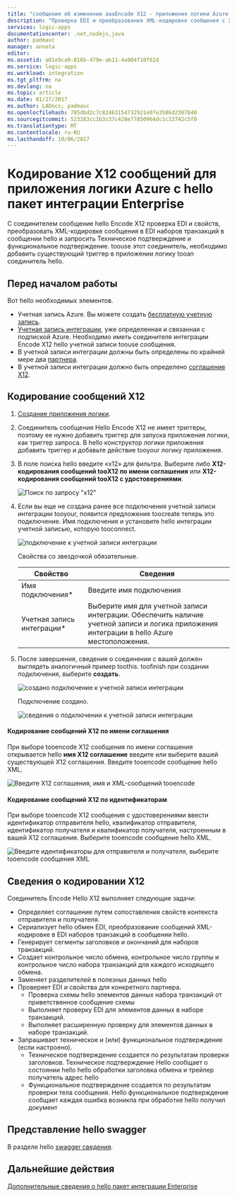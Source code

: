 ```yaml
---
title: "сообщения об изменении aaaEncode X12 - приложения логики Azure | Документы Microsoft"
description: "Проверка EDI и преобразования XML-кодировке сообщения с X12 сообщений кодировщика в hello пакет интеграции Enterprise для логики приложений Azure"
services: logic-apps
documentationcenter: .net,nodejs,java
author: padmavc
manager: anneta
editor: 
ms.assetid: a01e9ca9-816b-479e-ab11-4a984f10f62d
ms.service: logic-apps
ms.workload: integration
ms.tgt_pltfrm: na
ms.devlang: na
ms.topic: article
ms.date: 01/27/2017
ms.author: LADocs; padmavc
ms.openlocfilehash: 785dbd2c7c82463154732921e07e3586d2307840
ms.sourcegitcommit: 523283cc1b3c37c428e77850964dc1c33742c5f0
ms.translationtype: MT
ms.contentlocale: ru-RU
ms.lasthandoff: 10/06/2017
---
```

# <a name="encode-x12-messages-for-azure-logic-apps-with-hello-enterprise-integration-pack"></a>Кодирование X12 сообщений для приложения логики Azure с hello пакет интеграции Enterprise

С соединителем сообщение hello Encode X12 проверка EDI и свойств, преобразовать XML-кодировке сообщения в EDI наборов транзакций в сообщении hello и запросить Техническое подтверждение и функциональное подтверждение.
toouse этот соединитель, необходимо добавить существующий триггер в приложении логику tooan соединитель hello.

## <a name="before-you-start"></a>Перед началом работы

Вот hello необходимых элементов.

* Учетная запись Azure. Вы можете создать [бесплатную учетную запись](https://azure.microsoft.com/free).
* [Учетная запись интеграции](logic-apps-enterprise-integration-create-integration-account.md), уже определенная и связанная с подпиской Azure. Необходимо иметь соединителя интеграции Encode X12 hello учетной записи toouse сообщения.
* В учетной записи интеграции должны быть определены по крайней мере два [партнера](logic-apps-enterprise-integration-partners.md).
* В учетной записи интеграции должно быть определено [соглашение X12](logic-apps-enterprise-integration-x12.md).

## <a name="encode-x12-messages"></a>Кодирование сообщений X12

1. [Создание приложения логики](logic-apps-create-a-logic-app.md).

2. Соединитель сообщения Hello Encode X12 не имеет триггеры, поэтому ее нужно добавить триггер для запуска приложения логики, как триггер запроса. В hello конструктор логики приложения добавить триггер и добавьте действие tooyour логику приложения.

3.  В поле поиска hello введите «x12» для фильтра. Выберите либо **X12-кодирования сообщений tooX12 по имени соглашения** или **X12-кодирования сообщений tooX12 с удостоверениями**.
   
    ![Поиск по запросу "x12"](./media/logic-apps-enterprise-integration-x12-encode/x12decodeimage1.png) 

3. Если вы еще не создана ранее все подключения учетной записи интеграции tooyour, появится предложение toocreate теперь это подключение. Имя подключения и установите hello интеграции учетной записью, которую tooconnect. 
   
    ![подключение к учетной записи интеграции](./media/logic-apps-enterprise-integration-x12-encode/x12encodeimage1.png)

    Свойства со звездочкой обязательные.

    | Свойство | Сведения |
    | --- | --- |
    | Имя подключения* |Введите имя подключения |
    | Учетная запись интеграции* |Выберите имя для учетной записи интеграции. Обеспечить наличие учетной записи и логика приложения интеграции в hello Azure местоположения. |

5.  После завершения, сведения о соединении с вашей должен выглядеть аналогичный пример toothis. toofinish при создании подключения, выберите **создать**.

    ![создано подключение к учетной записи интеграции](./media/logic-apps-enterprise-integration-x12-encode/x12encodeimage2.png)

    Подключение создано.

    ![сведения о подключении к учетной записи интеграции](./media/logic-apps-enterprise-integration-x12-encode/x12encodeimage3.png) 

#### <a name="encode-x12-messages-by-agreement-name"></a>Кодирование сообщений X12 по имени соглашения

При выборе tooencode X12 сообщения по имени соглашения открывается hello **имя X12 соглашение** введите или выберите вашей существующей X12 соглашения. Введите tooencode сообщение hello XML.

![Введите X12 соглашения, имя и XML-сообщений tooencode](./media/logic-apps-enterprise-integration-x12-encode/x12encodeimage4.png)

#### <a name="encode-x12-messages-by-identities"></a>Кодирование сообщений X12 по идентификаторам

При выборе tooencode X12 сообщения с удостоверениями ввести идентификатор отправителя hello, квалификатор отправителя, идентификатор получателя и квалификатор получателя, настроенным в вашей X12 соглашения. Выберите tooencode сообщение hello XML.
   
![Введите идентификаторы для отправителя и получателя, выберите tooencode сообщения XML](./media/logic-apps-enterprise-integration-x12-encode/x12encodeimage5.png) 

## <a name="x12-encode-details"></a>Сведения о кодировании X12

Соединитель Encode Hello X12 выполняет следующие задачи:

* Определяет соглашение путем сопоставления свойств контекста отправителя и получателя.
* Сериализует hello обмен EDI, преобразование сообщений XML-кодировке в EDI наборов транзакций в сообщении hello.
* Генерирует сегменты заголовков и окончаний для наборов транзакций.
* Создает контрольное число обмена, контрольное число группы и контрольное число набора транзакций для каждого исходящего обмена.
* Заменяет разделителей в полезных данных hello
* Проверяет EDI и свойства для конкретного партнера.
  * Проверка схемы hello элементов данных набора транзакций от приветственное сообщение схемы
  * Выполняет проверку EDI для элементов данных в наборе транзакций.
  * Выполняет расширенную проверку для элементов данных в наборе транзакций.
* Запрашивает техническое и (или) функциональное подтверждение (если настроено).
  * Техническое подтверждение создается по результатам проверки заголовков. Техническое подтверждение Hello сообщает о состоянии hello hello обработки заголовка обмена и трейлер получатель адрес hello
  * Функциональное подтверждение создается по результатам проверки тела сообщения. Hello функциональное подтверждение сообщает каждая ошибка возникла при обработке hello получил документ

## <a name="view-hello-swagger"></a>Представление hello swagger
В разделе hello [swagger сведения](/connectors/x12/). 

## <a name="next-steps"></a>Дальнейшие действия
[Дополнительные сведения о hello пакет интеграции Enterprise](logic-apps-enterprise-integration-overview.md "Дополнительные сведения о пакет интеграции Enterprise") 

